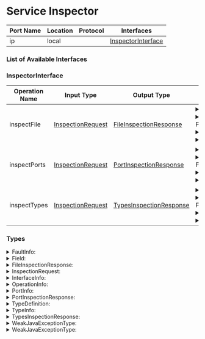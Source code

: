 # Service Inspector

| Port Name | Location | Protocol | Interfaces |
| --- | --- | --- | --- |
| ip | local | | <a href='#InspectorInterface'>InspectorInterface</a> |

### List of Available Interfaces

### InspectorInterface

| Operation Name | Input Type | Output Type | Faults | Description |
| --- | --- | --- | --- | --- |
| inspectFile | <a href="#InspectionRequest">InspectionRequest</a> | <a href='#FileInspectionResponse'>FileInspectionResponse</a> | <details><summary>ParserException</summary><a href='#0#WeakJavaExceptionType'>0#WeakJavaExceptionType</a>)</details><details><summary>FileNotFoundException</summary><a href='#0#WeakJavaExceptionType'>0#WeakJavaExceptionType</a>)</details><details><summary>IOException</summary><a href='#0#WeakJavaExceptionType'>0#WeakJavaExceptionType</a>)</details><details><summary>SemanticException</summary><a href='#0#WeakJavaExceptionType'>0#WeakJavaExceptionType</a>)</details> |  |
| inspectPorts | <a href="#InspectionRequest">InspectionRequest</a> | <a href='#PortInspectionResponse'>PortInspectionResponse</a> | <details><summary>ParserException</summary><a href='#0#WeakJavaExceptionType'>0#WeakJavaExceptionType</a>)</details><details><summary>FileNotFoundException</summary><a href='#0#WeakJavaExceptionType'>0#WeakJavaExceptionType</a>)</details><details><summary>IOException</summary><a href='#0#WeakJavaExceptionType'>0#WeakJavaExceptionType</a>)</details><details><summary>SemanticException</summary><a href='#0#WeakJavaExceptionType'>0#WeakJavaExceptionType</a>)</details> |  |
| inspectTypes | <a href="#InspectionRequest">InspectionRequest</a> | <a href='#TypesInspectionResponse'>TypesInspectionResponse</a> | <details><summary>ParserException</summary><a href='#0#WeakJavaExceptionType'>0#WeakJavaExceptionType</a>)</details><details><summary>FileNotFoundException</summary><a href='#0#WeakJavaExceptionType'>0#WeakJavaExceptionType</a>)</details><details><summary>IOException</summary><a href='#0#WeakJavaExceptionType'>0#WeakJavaExceptionType</a>)</details><details><summary>SemanticException</summary><a href='#0#WeakJavaExceptionType'>0#WeakJavaExceptionType</a>)</details> |  |


### Types

<details>
<summary><span id="FaultInfo">FaultInfo: 
</span>
</summary>

##### Type Declaration
<pre>
void &#123;
&nbsp;&nbsp;name[1,1]: string // 
&nbsp;&nbsp;type[1,1]: string // 
&#125;
</pre>
</details>
<details>
<summary><span id="Field">Field: 
</span>
</summary>

##### Type Declaration
<pre>
void &#123;
&nbsp;&nbsp;name[1,1]: string // 
&nbsp;&nbsp;range[1,1]: void &#123;
&nbsp;&nbsp;&nbsp;&nbsp;min[1,1]: int // 
&nbsp;&nbsp;&nbsp;&nbsp;max[1,1]: int // 
&nbsp;&nbsp;&#125; // 
&nbsp;&nbsp;type[1,1]: <a href='#TypeInfo'>TypeInfo</a> // 
&#125;
</pre>
</details>
<details>
<summary><span id="FileInspectionResponse">FileInspectionResponse: 
</span>
</summary>

##### Type Declaration
<pre>
void &#123;
&nbsp;&nbsp;referredTypes[0,1]: <a href='#TypeDefinition'>TypeDefinition</a> // 
&nbsp;&nbsp;outputPorts[0,1]: <a href='#PortInfo'>PortInfo</a> // 
&nbsp;&nbsp;inputPorts[0,1]: <a href='#PortInfo'>PortInfo</a> // 
&#125;
</pre>
</details>
<details>
<summary><span id="InspectionRequest">InspectionRequest: 
</span>
</summary>

##### Type Declaration
<pre>
void &#123;
&nbsp;&nbsp;filename[1,1]: string // 
&nbsp;&nbsp;includePaths[0,1]: string // 
&nbsp;&nbsp;source[0,1]: string // 
&#125;
</pre>
</details>
<details>
<summary><span id="InterfaceInfo">InterfaceInfo: 
</span>
</summary>

##### Type Declaration
<pre>
void &#123;
&nbsp;&nbsp;operations[0,1]: <a href='#OperationInfo'>OperationInfo</a> // 
&nbsp;&nbsp;documentation[0,1]: string // 
&nbsp;&nbsp;name[1,1]: string // 
&#125;
</pre>
</details>
<details>
<summary><span id="OperationInfo">OperationInfo: 
</span>
</summary>

##### Type Declaration
<pre>
void &#123;
&nbsp;&nbsp;responseType[0,1]: string // 
&nbsp;&nbsp;requestType[1,1]: string // 
&nbsp;&nbsp;documentation[0,1]: string // 
&nbsp;&nbsp;name[1,1]: string // 
&nbsp;&nbsp;faults[0,1]: <a href='#FaultInfo'>FaultInfo</a> // 
&#125;
</pre>
</details>
<details>
<summary><span id="PortInfo">PortInfo: 
</span>
</summary>

##### Type Declaration
<pre>
void &#123;
&nbsp;&nbsp;protocol[0,1]: string // 
&nbsp;&nbsp;interfaces[0,1]: <a href='#InterfaceInfo'>InterfaceInfo</a> // 
&nbsp;&nbsp;documentation[0,1]: string // 
&nbsp;&nbsp;name[1,1]: string // 
&nbsp;&nbsp;location[0,1]: string // 
&#125;
</pre>
</details>
<details>
<summary><span id="PortInspectionResponse">PortInspectionResponse: 
</span>
</summary>

##### Type Declaration
<pre>
void &#123;
&nbsp;&nbsp;referredTypes[0,1]: <a href='#TypeDefinition'>TypeDefinition</a> // 
&nbsp;&nbsp;outputPorts[0,1]: <a href='#PortInfo'>PortInfo</a> // 
&nbsp;&nbsp;inputPorts[0,1]: <a href='#PortInfo'>PortInfo</a> // 
&#125;
</pre>
</details>
<details>
<summary><span id="TypeDefinition">TypeDefinition: 
</span>
</summary>

##### Type Declaration
<pre>
void &#123;
&nbsp;&nbsp;name[1,1]: string // 
&nbsp;&nbsp;type[1,1]: <a href='#TypeInfo'>TypeInfo</a> // 
&#125;
</pre>
</details>
<details>
<summary><span id="TypeInfo">TypeInfo: 
</span>
</summary>

##### Type Declaration
<pre>
void &#123;
&nbsp;&nbsp;documentation[0,1]: string // 
&nbsp;&nbsp;linkedTypeName[1,1]: string // 
&#125;
|void &#123;
&nbsp;&nbsp;untypedFields[1,1]: bool // 
&nbsp;&nbsp;documentation[0,1]: string // 
&nbsp;&nbsp;nativeType[1,1]: string // 
&nbsp;&nbsp;fields[0,1]: <a href='#Field'>Field</a> // 
&#125;
|void &#123;
&nbsp;&nbsp;left[1,1]: <a href='#TypeInfo'>TypeInfo</a> // 
&nbsp;&nbsp;documentation[0,1]: string // 
&nbsp;&nbsp;right[1,1]: <a href='#TypeInfo'>TypeInfo</a> // 
&#125;


</pre>
</details>
<details>
<summary><span id="TypesInspectionResponse">TypesInspectionResponse: 
</span>
</summary>

##### Type Declaration
<pre>
void &#123;
&nbsp;&nbsp;types[0,1]: <a href='#TypeDefinition'>TypeDefinition</a> // 
&#125;
</pre>
</details>
<details>
<summary><span id="WeakJavaExceptionType">WeakJavaExceptionType: 
</span>
</summary>

##### Type Declaration
<pre>
any &#123;
&nbsp;&nbsp;stackTrace[0,1]: string // 
&#125;
</pre>
</details>
<details>
<summary><span id="WeakJavaExceptionType">WeakJavaExceptionType: 
</span>
</summary>

##### Type Declaration
<pre>
<a href='#WeakJavaExceptionType'>WeakJavaExceptionType</a>
</pre>
</details>
